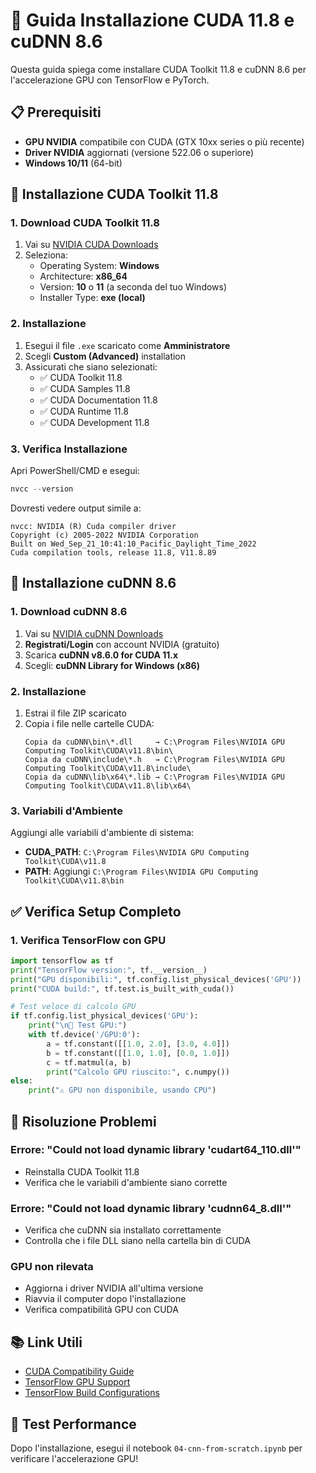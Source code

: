 # 🚀 Guida Installazione CUDA 11.8 e cuDNN 8.6

Questa guida spiega come installare CUDA Toolkit 11.8 e cuDNN 8.6 per l'accelerazione GPU con TensorFlow e PyTorch.

## 📋 Prerequisiti

- **GPU NVIDIA** compatibile con CUDA (GTX 10xx series o più recente)
- **Driver NVIDIA** aggiornati (versione 522.06 o superiore)
- **Windows 10/11** (64-bit)

## 🔧 Installazione CUDA Toolkit 11.8

### 1. Download CUDA Toolkit 11.8
1. Vai su [NVIDIA CUDA Downloads](https://developer.nvidia.com/cuda-11-8-0-download-archive)
2. Seleziona:
   - Operating System: **Windows**
   - Architecture: **x86_64**
   - Version: **10** o **11** (a seconda del tuo Windows)
   - Installer Type: **exe (local)**

### 2. Installazione
1. Esegui il file `.exe` scaricato come **Amministratore**
2. Scegli **Custom (Advanced)** installation
3. Assicurati che siano selezionati:
   - ✅ CUDA Toolkit 11.8
   - ✅ CUDA Samples 11.8
   - ✅ CUDA Documentation 11.8
   - ✅ CUDA Runtime 11.8
   - ✅ CUDA Development 11.8

### 3. Verifica Installazione
Apri PowerShell/CMD e esegui:
```powershell
nvcc --version
```
Dovresti vedere output simile a:
```
nvcc: NVIDIA (R) Cuda compiler driver
Copyright (c) 2005-2022 NVIDIA Corporation
Built on Wed_Sep_21_10:41:10_Pacific_Daylight_Time_2022
Cuda compilation tools, release 11.8, V11.8.89
```

## 🧠 Installazione cuDNN 8.6

### 1. Download cuDNN 8.6
1. Vai su [NVIDIA cuDNN Downloads](https://developer.nvidia.com/cudnn)
2. **Registrati/Login** con account NVIDIA (gratuito)
3. Scarica **cuDNN v8.6.0 for CUDA 11.x**
4. Scegli: **cuDNN Library for Windows (x86)**

### 2. Installazione
1. Estrai il file ZIP scaricato
2. Copia i file nelle cartelle CUDA:
   ```
   Copia da cuDNN\bin\*.dll     → C:\Program Files\NVIDIA GPU Computing Toolkit\CUDA\v11.8\bin\
   Copia da cuDNN\include\*.h   → C:\Program Files\NVIDIA GPU Computing Toolkit\CUDA\v11.8\include\
   Copia da cuDNN\lib\x64\*.lib → C:\Program Files\NVIDIA GPU Computing Toolkit\CUDA\v11.8\lib\x64\
   ```

### 3. Variabili d'Ambiente
Aggiungi alle variabili d'ambiente di sistema:
- **CUDA_PATH**: `C:\Program Files\NVIDIA GPU Computing Toolkit\CUDA\v11.8`
- **PATH**: Aggiungi `C:\Program Files\NVIDIA GPU Computing Toolkit\CUDA\v11.8\bin`

## ✅ Verifica Setup Completo

### 1. Verifica TensorFlow con GPU
```python
import tensorflow as tf
print("TensorFlow version:", tf.__version__)
print("GPU disponibili:", tf.config.list_physical_devices('GPU'))
print("CUDA build:", tf.test.is_built_with_cuda())

# Test veloce di calcolo GPU
if tf.config.list_physical_devices('GPU'):
    print("\n🚀 Test GPU:")
    with tf.device('/GPU:0'):
        a = tf.constant([[1.0, 2.0], [3.0, 4.0]])
        b = tf.constant([[1.0, 1.0], [0.0, 1.0]])
        c = tf.matmul(a, b)
        print("Calcolo GPU riuscito:", c.numpy())
else:
    print("⚠️ GPU non disponibile, usando CPU")
```

## 🐛 Risoluzione Problemi

### Errore: "Could not load dynamic library 'cudart64_110.dll'"
- Reinstalla CUDA Toolkit 11.8
- Verifica che le variabili d'ambiente siano corrette

### Errore: "Could not load dynamic library 'cudnn64_8.dll'"
- Verifica che cuDNN sia installato correttamente
- Controlla che i file DLL siano nella cartella bin di CUDA

### GPU non rilevata
- Aggiorna i driver NVIDIA all'ultima versione
- Riavvia il computer dopo l'installazione
- Verifica compatibilità GPU con CUDA

## 📚 Link Utili

- [CUDA Compatibility Guide](https://docs.nvidia.com/deploy/cuda-compatibility/index.html)
- [TensorFlow GPU Support](https://www.tensorflow.org/install/gpu)
- [TensorFlow Build Configurations](https://www.tensorflow.org/install/source#gpu)

## 🎯 Test Performance

Dopo l'installazione, esegui il notebook `04-cnn-from-scratch.ipynb` per verificare l'accelerazione GPU!
